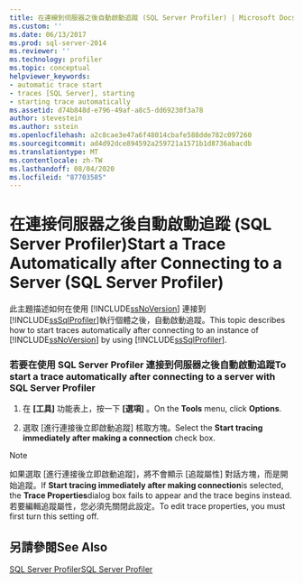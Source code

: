 ```yaml
---
title: 在連線到伺服器之後自動啟動追蹤 (SQL Server Profiler) | Microsoft Docs
ms.custom: ''
ms.date: 06/13/2017
ms.prod: sql-server-2014
ms.reviewer: ''
ms.technology: profiler
ms.topic: conceptual
helpviewer_keywords:
- automatic trace start
- traces [SQL Server], starting
- starting trace automatically
ms.assetid: d74b848d-e796-49af-a8c5-dd69230f3a78
author: stevestein
ms.author: sstein
ms.openlocfilehash: a2c8cae3e47a6f48014cbafe588dde782c097260
ms.sourcegitcommit: ad4d92dce894592a259721a1571b1d8736abacdb
ms.translationtype: MT
ms.contentlocale: zh-TW
ms.lasthandoff: 08/04/2020
ms.locfileid: "87703585"
---
```

# <a name="start-a-trace-automatically-after-connecting-to-a-server-sql-server-profiler"></a><span data-ttu-id="0228c-102">在連接伺服器之後自動啟動追蹤 (SQL Server Profiler)</span><span class="sxs-lookup"><span data-stu-id="0228c-102">Start a Trace Automatically after Connecting to a Server (SQL Server Profiler)</span></span>
  <span data-ttu-id="0228c-103">此主題描述如何在使用 [!INCLUDE[ssNoVersion](../../includes/ssnoversion-md.md)] 連接到 [!INCLUDE[ssSqlProfiler](../../includes/sssqlprofiler-md.md)]執行個體之後，自動啟動追蹤。</span><span class="sxs-lookup"><span data-stu-id="0228c-103">This topic describes how to start traces automatically after connecting to an instance of [!INCLUDE[ssNoVersion](../../includes/ssnoversion-md.md)] by using [!INCLUDE[ssSqlProfiler](../../includes/sssqlprofiler-md.md)].</span></span>  
  
### <a name="to-start-a-trace-automatically-after-connecting-to-a-server-with-sql-server-profiler"></a><span data-ttu-id="0228c-104">若要在使用 SQL Server Profiler 連接到伺服器之後自動啟動追蹤</span><span class="sxs-lookup"><span data-stu-id="0228c-104">To start a trace automatically after connecting to a server with SQL Server Profiler</span></span>  
  
1.  <span data-ttu-id="0228c-105">在 **[工具]** 功能表上，按一下 **[選項]** 。</span><span class="sxs-lookup"><span data-stu-id="0228c-105">On the **Tools** menu, click **Options**.</span></span>  
  
2.  <span data-ttu-id="0228c-106">選取 [進行連接後立即啟動追蹤] 核取方塊。</span><span class="sxs-lookup"><span data-stu-id="0228c-106">Select the **Start tracing immediately after making a connection** check box.</span></span>  
  
> [!NOTE]  
>  <span data-ttu-id="0228c-107">如果選取 [進行連接後立即啟動追蹤]，將不會顯示 [追蹤屬性] 對話方塊，而是開始追蹤。</span><span class="sxs-lookup"><span data-stu-id="0228c-107">If **Start tracing immediately after making connection**is selected, the **Trace Properties**dialog box fails to appear and the trace begins instead.</span></span> <span data-ttu-id="0228c-108">若要編輯追蹤屬性，您必須先關閉此設定。</span><span class="sxs-lookup"><span data-stu-id="0228c-108">To edit trace properties, you must first turn this setting off.</span></span>  
  
## <a name="see-also"></a><span data-ttu-id="0228c-109">另請參閱</span><span class="sxs-lookup"><span data-stu-id="0228c-109">See Also</span></span>  
 [<span data-ttu-id="0228c-110">SQL Server Profiler</span><span class="sxs-lookup"><span data-stu-id="0228c-110">SQL Server Profiler</span></span>](sql-server-profiler.md)  
  
  
